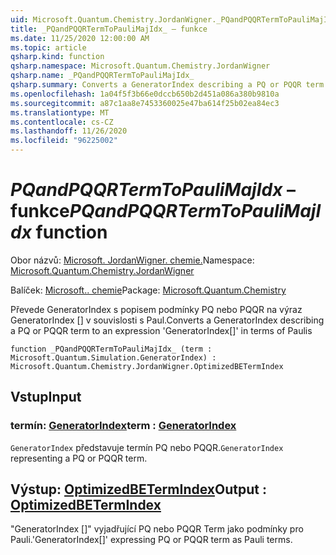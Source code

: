 ```yaml
---
uid: Microsoft.Quantum.Chemistry.JordanWigner._PQandPQQRTermToPauliMajIdx_
title: _PQandPQQRTermToPauliMajIdx_ – funkce
ms.date: 11/25/2020 12:00:00 AM
ms.topic: article
qsharp.kind: function
qsharp.namespace: Microsoft.Quantum.Chemistry.JordanWigner
qsharp.name: _PQandPQQRTermToPauliMajIdx_
qsharp.summary: Converts a GeneratorIndex describing a PQ or PQQR term to an expression 'GeneratorIndex[]' in terms of Paulis
ms.openlocfilehash: 1a04f5f3b66e0dccb650b2d451a086a380b9810a
ms.sourcegitcommit: a87c1aa8e7453360025e47ba614f25b02ea84ec3
ms.translationtype: MT
ms.contentlocale: cs-CZ
ms.lasthandoff: 11/26/2020
ms.locfileid: "96225002"
---
```

# <a name="_pqandpqqrtermtopaulimajidx_-function"></a><span data-ttu-id="2d55d-102">_PQandPQQRTermToPauliMajIdx_ – funkce</span><span class="sxs-lookup"><span data-stu-id="2d55d-102">_PQandPQQRTermToPauliMajIdx_ function</span></span>

<span data-ttu-id="2d55d-103">Obor názvů: [Microsoft. JordanWigner. chemie.](xref:Microsoft.Quantum.Chemistry.JordanWigner)</span><span class="sxs-lookup"><span data-stu-id="2d55d-103">Namespace: [Microsoft.Quantum.Chemistry.JordanWigner](xref:Microsoft.Quantum.Chemistry.JordanWigner)</span></span>

<span data-ttu-id="2d55d-104">Balíček: [Microsoft.. chemie](https://nuget.org/packages/Microsoft.Quantum.Chemistry)</span><span class="sxs-lookup"><span data-stu-id="2d55d-104">Package: [Microsoft.Quantum.Chemistry](https://nuget.org/packages/Microsoft.Quantum.Chemistry)</span></span>


<span data-ttu-id="2d55d-105">Převede GeneratorIndex s popisem podmínky PQ nebo PQQR na výraz GeneratorIndex [] v souvislosti s Paul.</span><span class="sxs-lookup"><span data-stu-id="2d55d-105">Converts a GeneratorIndex describing a PQ or PQQR term to an expression 'GeneratorIndex[]' in terms of Paulis</span></span>

```qsharp
function _PQandPQQRTermToPauliMajIdx_ (term : Microsoft.Quantum.Simulation.GeneratorIndex) : Microsoft.Quantum.Chemistry.JordanWigner.OptimizedBETermIndex
```


## <a name="input"></a><span data-ttu-id="2d55d-106">Vstup</span><span class="sxs-lookup"><span data-stu-id="2d55d-106">Input</span></span>

### <a name="term--generatorindex"></a><span data-ttu-id="2d55d-107">termín: [GeneratorIndex](xref:Microsoft.Quantum.Simulation.GeneratorIndex)</span><span class="sxs-lookup"><span data-stu-id="2d55d-107">term : [GeneratorIndex](xref:Microsoft.Quantum.Simulation.GeneratorIndex)</span></span>

<span data-ttu-id="2d55d-108">`GeneratorIndex` představuje termín PQ nebo PQQR.</span><span class="sxs-lookup"><span data-stu-id="2d55d-108">`GeneratorIndex` representing a PQ or PQQR term.</span></span>



## <a name="output--optimizedbetermindex"></a><span data-ttu-id="2d55d-109">Výstup: [OptimizedBETermIndex](xref:Microsoft.Quantum.Chemistry.JordanWigner.OptimizedBETermIndex)</span><span class="sxs-lookup"><span data-stu-id="2d55d-109">Output : [OptimizedBETermIndex](xref:Microsoft.Quantum.Chemistry.JordanWigner.OptimizedBETermIndex)</span></span>

<span data-ttu-id="2d55d-110">"GeneratorIndex []" vyjadřující PQ nebo PQQR Term jako podmínky pro Pauli.</span><span class="sxs-lookup"><span data-stu-id="2d55d-110">'GeneratorIndex[]' expressing PQ or PQQR term as Pauli terms.</span></span>